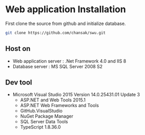 # Web application Installation

First clone the source from github and initialize database.

```bash
git clone https://github.com/chansak/swu.git
```
## 

## Host on
 * Web application server : .Net Framework 4.0  and IIS 8
 * Database server : MS SQL Server 2008 S2
 
 ## Dev tool
  * Microsoft Visual Studio 2015 Version 14.0.25431.01 Update 3
    * ASP.NET and Web Tools 2015.1
    * ASP.NET Web Frameworks and Tools
    * GitHub.VisualStudio
    * NuGet Package Manager
    * SQL Server Data Tools
    * TypeScript   1.8.36.0
